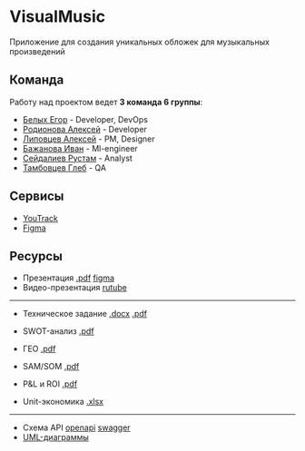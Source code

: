 # VisualMusic

Приложение для создания уникальных обложек для музыкальных произведений

## Команда

Работу над проектом ведет **3 команда 6 группы**:

- [Белых Егор](https://github.com/popipopka) - Developer, DevOps
- [Родионова Алексей](https://github.com/AlexeyRodi) - Developer
- [Липовцев Алексей](https://github.com/Kar9ker) - PM, Designer
- [Бажанова Иван](https://github.com/solarywebster) - Ml-engineer
- [Сейдалиев Рустам](https://github.com/R7TM) - Analyst
- [Тамбовцев Глеб](https://github.com/scamb1k) - QA

## Сервисы

- [YouTrack](https://visualmusic.youtrack.cloud/issues)
- [Figma](https://www.figma.com/design/5aWUQPE7DuNw9iz8Mg3eqo/Project?node-id=10-1342&p=f&t=Nelmul1gjaFkG7Ua-0)

## Ресурсы

- Презентация [.pdf](https://github.com/VisualMusic-VSU/visualmusic/blob/main/docs/tech/slides.pdf) [figma](https://www.figma.com/slides/bBSw7iFlTYfgRwiUWLCN4F/Visual-Music?node-id=5-2&t=K5baAyLksduouTgr-0)
- Видео-презентация [rutube](https://rutube.ru/video/private/c038ac7ecf928cb17a5af9129449a83b/?p=-S6wgQMQgaTgXI3ufxKEpw&r=a)

---

- Техническое задание [.docx](https://github.com/VisualMusic-VSU/visualmusic/blob/main/docs/tech/%D1%82%D0%B7.docx) [.pdf](https://github.com/VisualMusic-VSU/visualmusic/blob/main/docs/tech/%D1%82%D0%B7.pdf)


- SWOT-анализ [.pdf](https://github.com/VisualMusic-VSU/visualmusic/blob/main/docs/business/swot.pdf)
- ГЕО [.pdf](https://github.com/VisualMusic-VSU/visualmusic/blob/main/docs/business/%D0%B3%D0%B5%D0%BE.pdf)
- SAM/SOM [.pdf](https://github.com/VisualMusic-VSU/visualmusic/blob/main/docs/business/sam_som.pdf)
- P&L и ROI [.pdf](https://github.com/VisualMusic-VSU/visualmusic/blob/main/docs/business/p%26l_roi.pdf)
- Unit-экономика [.xlsx](https://github.com/VisualMusic-VSU/visualmusic/blob/main/docs/business/unit.xlsx)

---

- Схема API [openapi](https://github.com/VisualMusic-VSU/visualmusic/blob/main/docs/api/openapi.yaml) [swagger](https://github.com/VisualMusic-VSU/visualmusic/blob/main/docs/api/swagger.pdf)
- [UML-диаграммы](https://github.com/VisualMusic-VSU/visualmusic/tree/main/docs/uml)